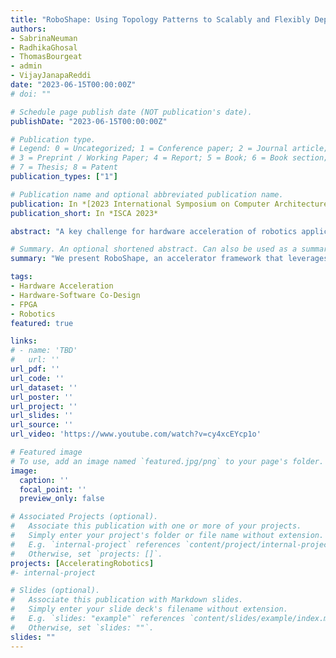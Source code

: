 ```yaml
---
title: "RoboShape: Using Topology Patterns to Scalably and Flexibly Deploy Accelerators Across Robots"
authors:
- SabrinaNeuman
- RadhikaGhosal
- ThomasBourgeat
- admin
- VijayJanapaReddi
date: "2023-06-15T00:00:00Z"
# doi: ""

# Schedule page publish date (NOT publication's date).
publishDate: "2023-06-15T00:00:00Z"

# Publication type.
# Legend: 0 = Uncategorized; 1 = Conference paper; 2 = Journal article;
# 3 = Preprint / Working Paper; 4 = Report; 5 = Book; 6 = Book section;
# 7 = Thesis; 8 = Patent
publication_types: ["1"]

# Publication name and optional abbreviated publication name.
publication: In *[2023 International Symposium on Computer Architecture (ISCA)](https://iscaconf.org/isca2023/)*
publication_short: In *ISCA 2023*

abstract: "A key challenge for hardware acceleration of robotics applications is the enormous diversity of possible deployment scenarios. To create efficient accelerators while minimizing non-recurring engineering costs, it is essential to identify high-level computational patterns that are prescribed by the physical characteristics of the deployed robot system and directly embed these domain-specific insights into the accelerator design process. To address this challenge, we present RoboShape, an accelerator framework that leverages two topology-based computational patterns that scale with robot size: (1) topology traversals, and (2) large topology-based matrices. Using these patterns and building on prior work, we expose opportunities to directly use robot topology to inform architectural mechanisms including task scheduling and allocation, data placement, block matrix operations, and sparse I/O data. Designing architectures according to topology-based patterns enables flexible, scalable, optimized accelerator deployment across the nonlinear design space of robot shape and computing resources. With this insight, we establish a systematic framework to generate accelerators, and use it to implement three accelerators for three different robots, achieving speedups over state-of-the-art CPU and GPU solutions. For the topologically-diverse iiwa manipulator, HyQ quadruped, and Baxter torso robots, RoboShape accelerators on an FPGA provide a 4.0x to 4.4x speedup in compute latency over CPU and a 8.0x to 15.1x speedup over GPU for the dynamics gradients, a key bottleneck preventing online execution of nonlinear optimal motion control for legged robots.Taking a broader view, for topology-based applications, RoboShape enables analysis of performance and resource utilization tradeoffs that will be critical to managing resources across accelerators in future full robotics domain-specific SoCs."

# Summary. An optional shortened abstract. Can also be used as a summary for an extended abstract or poster etc.
summary: "We present RoboShape, an accelerator framework that leverages two topology-based computational patterns that scale with robot size: (1) topology traversals, and (2) large topology-based matrices. Using these patterns and building on prior work, we expose opportunities to directly use robot topology to inform architectural mechanisms including task scheduling and allocation, data placement, block matrix operations, and sparse I/O data. For the topologically-diverse iiwa manipulator, HyQ quadruped, and Baxter torso robots, RoboShape accelerators on an FPGA provide a 4.0x to 4.4x speedup in compute latency over CPU and a 8.0x to 15.1x speedup over GPU for the dynamics gradients, a key bottleneck preventing online execution of nonlinear optimal motion control for legged robots. Taking a broader view, for topology-based applications, RoboShape enables analysis of performance and resource utilization tradeoffs that will be critical to managing resources across accelerators in future full robotics domain-specific SoCs."

tags:
- Hardware Acceleration
- Hardware-Software Co-Design
- FPGA
- Robotics
featured: true

links:
# - name: 'TBD'
#   url: ''
url_pdf: ''
url_code: ''
url_dataset: ''
url_poster: ''
url_project: ''
url_slides: ''
url_source: ''
url_video: 'https://www.youtube.com/watch?v=cy4xcEYcp1o'

# Featured image
# To use, add an image named `featured.jpg/png` to your page's folder. 
image:
  caption: ''
  focal_point: ''
  preview_only: false

# Associated Projects (optional).
#   Associate this publication with one or more of your projects.
#   Simply enter your project's folder or file name without extension.
#   E.g. `internal-project` references `content/project/internal-project/index.md`.
#   Otherwise, set `projects: []`.
projects: [AcceleratingRobotics]
#- internal-project

# Slides (optional).
#   Associate this publication with Markdown slides.
#   Simply enter your slide deck's filename without extension.
#   E.g. `slides: "example"` references `content/slides/example/index.md`.
#   Otherwise, set `slides: ""`.
slides: ""
---
```


<!-- {{% alert note %}}
Click the *Cite* button above to demo the feature to enable visitors to import publication metadata into their reference management software.
{{% /alert %}}

{{% alert note %}}
Click the *Slides* button above to demo Academic's Markdown slides feature.
{{% /alert %}} -->

<!-- Supplementary notes can be added here, including [code and math](https://sourcethemes.com/academic/docs/writing-markdown-latex/). -->


